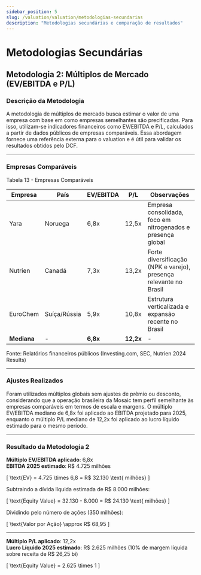 ```yaml
---
sidebar_position: 5
slug: /valuation/valuation/metodologias-secundarias
description: "Metodologias secundárias e comparação de resultados"
---
```


# Metodologias Secundárias

## Metodologia 2: Múltiplos de Mercado (EV/EBITDA e P/L)

### Descrição da Metodologia

A metodologia de múltiplos de mercado busca estimar o valor de uma empresa com base em como empresas semelhantes são precificadas. Para isso, utilizam-se indicadores financeiros como EV/EBITDA e P/L, calculados a partir de dados públicos de empresas comparáveis. Essa abordagem fornece uma referência externa para o valuation e é útil para validar os resultados obtidos pelo DCF.

---

### Empresas Comparáveis

<p style={{textAlign: 'center'}}>Tabela 13 - Empresas Comparáveis</p>

| Empresa   | País         | EV/EBITDA | P/L  | Observações |
|-----------|-------------|-----------|------|-------------|
| Yara     | Noruega     | 6,8x     | 12,5x | Empresa consolidada, foco em nitrogenados e presença global |
| Nutrien  | Canadá      | 7,3x     | 13,2x | Forte diversificação (NPK e varejo), presença relevante no Brasil |
| EuroChem | Suíça/Rússia| 5,9x     | 10,8x | Estrutura verticalizada e expansão recente no Brasil |
| **Mediana** | -         | **6,8x** | **12,2x** | - |

<p style={{textAlign: 'center'}}>Fonte: Relatórios financeiros públicos (Investing.com, SEC, Nutrien 2024 Results)</p>

---

### Ajustes Realizados

Foram utilizados múltiplos globais sem ajustes de prêmio ou desconto, considerando que a operação brasileira da Mosaic tem perfil semelhante às empresas comparáveis em termos de escala e margens. O múltiplo EV/EBITDA mediano de 6,8x foi aplicado ao EBITDA projetado para 2025, enquanto o múltiplo P/L mediano de 12,2x foi aplicado ao lucro líquido estimado para o mesmo período.

---

### Resultado da Metodologia 2

**Múltiplo EV/EBITDA aplicado**: 6,8x  
**EBITDA 2025 estimado**: R$ 4.725 milhões  

\[
\text{EV} = 4.725 \times 6,8 = R\$ 32.130 \text{ milhões}
\]

Subtraindo a dívida líquida estimada de R$ 8.000 milhões:

\[
\text{Equity Value} = 32.130 - 8.000 = R\$ 24.130 \text{ milhões}
\]

Dividindo pelo número de ações (350 milhões):

\[
\text{Valor por Ação} \approx R\$ 68,95
\]

---

**Múltiplo P/L aplicado**: 12,2x  
**Lucro Líquido 2025 estimado**: R$ 2.625 milhões (10% de margem líquida sobre receita de R$ 26,25 bi)

\[
\text{Equity Value} = 2.625 \times 1
\]